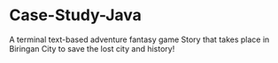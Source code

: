 # Case-Study-Java
A terminal text-based adventure fantasy game
Story that takes place in Biringan City to save the lost city and history!
